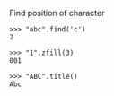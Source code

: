 Find position of character
```
>>> "abc".find('c')
2
```

```
>>> "1".zfill(3)
001
```

```
>>> "ABC".title()
Abc
```
